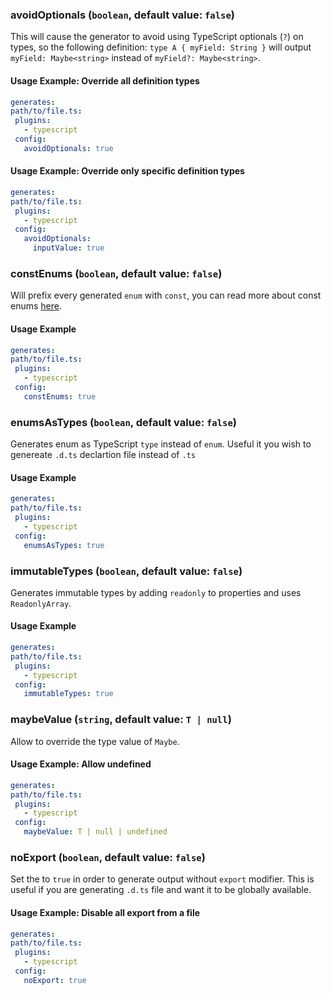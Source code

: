 
### avoidOptionals (`boolean`, default value: `false`)

This will cause the generator to avoid using TypeScript optionals (`?`) on types, so the following definition: `type A { myField: String }` will output `myField: Maybe<string>` instead of `myField?: Maybe<string>`.


#### Usage Example: Override all definition types

```yml
generates:
path/to/file.ts:
 plugins:
   - typescript
 config:
   avoidOptionals: true
```

#### Usage Example: Override only specific definition types

```yml
generates:
path/to/file.ts:
 plugins:
   - typescript
 config:
   avoidOptionals:
     inputValue: true
```


### constEnums (`boolean`, default value: `false`)

Will prefix every generated `enum` with `const`, you can read more about const enums [here](https://www.typescriptlang.org/docs/handbook/enums.html).


#### Usage Example

```yml
generates:
path/to/file.ts:
 plugins:
   - typescript
 config:
   constEnums: true
```

### enumsAsTypes (`boolean`, default value: `false`)

Generates enum as TypeScript `type` instead of `enum`. Useful it you wish to genereate `.d.ts` declartion file instead of `.ts`


#### Usage Example

```yml
generates:
path/to/file.ts:
 plugins:
   - typescript
 config:
   enumsAsTypes: true
```

### immutableTypes (`boolean`, default value: `false`)

Generates immutable types by adding `readonly` to properties and uses `ReadonlyArray`.


#### Usage Example

```yml
generates:
path/to/file.ts:
 plugins:
   - typescript
 config:
   immutableTypes: true
```

### maybeValue (`string`, default value: `T | null`)

Allow to override the type value of `Maybe`.


#### Usage Example: Allow undefined

```yml
generates:
path/to/file.ts:
 plugins:
   - typescript
 config:
   maybeValue: T | null | undefined
```

### noExport (`boolean`, default value: `false`)

Set the to `true` in order to generate output without `export` modifier. This is useful if you are generating `.d.ts` file and want it to be globally available.


#### Usage Example: Disable all export from a file

```yml
generates:
path/to/file.ts:
 plugins:
   - typescript
 config:
   noExport: true
```